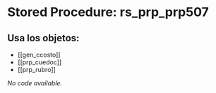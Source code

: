 # Stored Procedure: rs_prp_prp507

## Usa los objetos:
- [[gen_ccosto]]
- [[prp_cuedoc]]
- [[prp_rubro]]

*No code available.*
